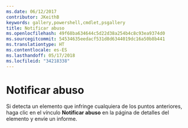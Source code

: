 ```yaml
---
ms.date: 06/12/2017
contributor: JKeithB
keywords: gallery,powershell,cmdlet,psgallery
title: Notificar abuso
ms.openlocfilehash: 49f68ba634644c5d22d38a254b4c8c93ea9374d0
ms.sourcegitcommit: 54534635eedacf531d8d6344019dc16a50b8b441
ms.translationtype: HT
ms.contentlocale: es-ES
ms.lasthandoff: 05/17/2018
ms.locfileid: "34218338"
---
```

# <a name="report-abuse"></a>Notificar abuso

Si detecta un elemento que infringe cualquiera de los puntos anteriores, haga clic en el vínculo **Notificar abuso** en la página de detalles del elemento y envíe un informe.